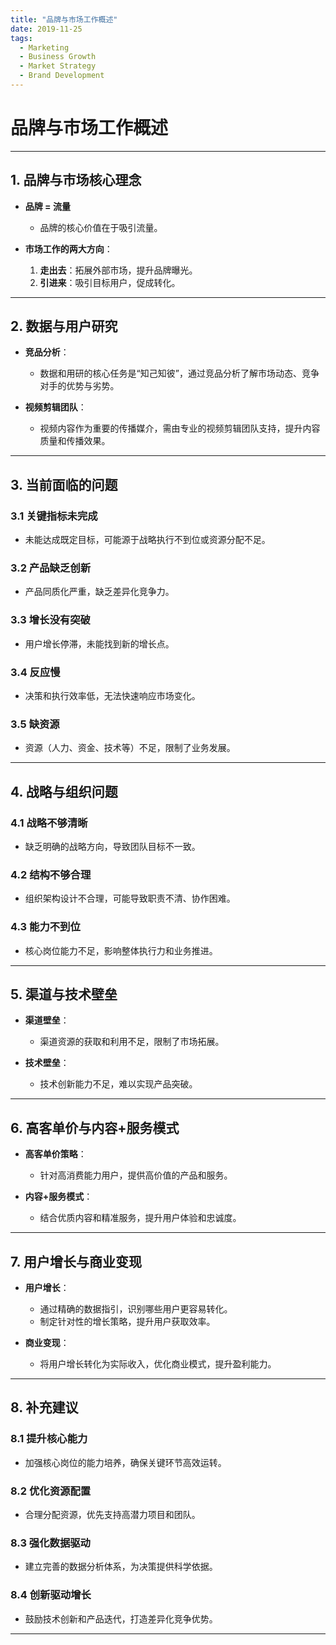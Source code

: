 ```yaml
---
title: "品牌与市场工作概述"
date: 2019-11-25
tags:
  - Marketing
  - Business Growth
  - Market Strategy
  - Brand Development
---
```


# 品牌与市场工作概述

---

## **1. 品牌与市场核心理念**

- **品牌 = 流量**  
  - 品牌的核心价值在于吸引流量。
  
- **市场工作的两大方向**：
  1. **走出去**：拓展外部市场，提升品牌曝光。
  2. **引进来**：吸引目标用户，促成转化。

---

## **2. 数据与用户研究**

- **竞品分析**：
  - 数据和用研的核心任务是“知己知彼”，通过竞品分析了解市场动态、竞争对手的优势与劣势。

- **视频剪辑团队**：
  - 视频内容作为重要的传播媒介，需由专业的视频剪辑团队支持，提升内容质量和传播效果。

---

## **3. 当前面临的问题**

### **3.1 关键指标未完成**
- 未能达成既定目标，可能源于战略执行不到位或资源分配不足。

### **3.2 产品缺乏创新**
- 产品同质化严重，缺乏差异化竞争力。

### **3.3 增长没有突破**
- 用户增长停滞，未能找到新的增长点。

### **3.4 反应慢**
- 决策和执行效率低，无法快速响应市场变化。

### **3.5 缺资源**
- 资源（人力、资金、技术等）不足，限制了业务发展。

---

## **4. 战略与组织问题**

### **4.1 战略不够清晰**
- 缺乏明确的战略方向，导致团队目标不一致。

### **4.2 结构不够合理**
- 组织架构设计不合理，可能导致职责不清、协作困难。

### **4.3 能力不到位**
- 核心岗位能力不足，影响整体执行力和业务推进。

---

## **5. 渠道与技术壁垒**

- **渠道壁垒**：
  - 渠道资源的获取和利用不足，限制了市场拓展。

- **技术壁垒**：
  - 技术创新能力不足，难以实现产品突破。

---

## **6. 高客单价与内容+服务模式**

- **高客单价策略**：
  - 针对高消费能力用户，提供高价值的产品和服务。

- **内容+服务模式**：
  - 结合优质内容和精准服务，提升用户体验和忠诚度。

---

## **7. 用户增长与商业变现**

- **用户增长**：
  - 通过精确的数据指引，识别哪些用户更容易转化。
  - 制定针对性的增长策略，提升用户获取效率。

- **商业变现**：
  - 将用户增长转化为实际收入，优化商业模式，提升盈利能力。

---

## **8. 补充建议**

### **8.1 提升核心能力**
- 加强核心岗位的能力培养，确保关键环节高效运转。

### **8.2 优化资源配置**
- 合理分配资源，优先支持高潜力项目和团队。

### **8.3 强化数据驱动**
- 建立完善的数据分析体系，为决策提供科学依据。

### **8.4 创新驱动增长**
- 鼓励技术创新和产品迭代，打造差异化竞争优势。

---
